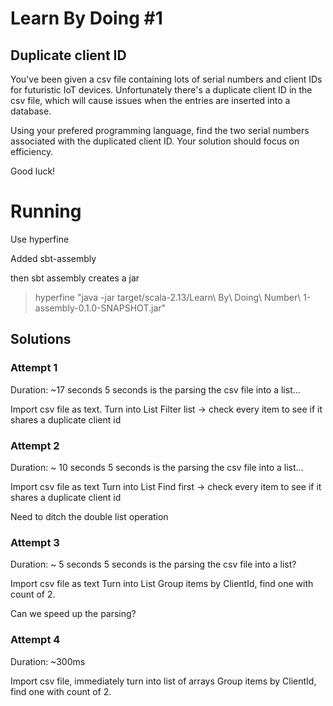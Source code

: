 # Learn By Doing #1
## Duplicate client ID
You've been given a csv file containing lots of serial numbers and client IDs for futuristic IoT devices.
Unfortunately there's a duplicate client ID in the csv file, which will cause issues when the entries are inserted into a database.

Using your prefered programming language, find the two serial numbers associated with the duplicated client ID.
Your solution should focus on efficiency.

Good luck!

# Running
Use hyperfine

Added sbt-assembly

then sbt assembly creates a jar

> hyperfine "java -jar target/scala-2.13/Learn\ By\ Doing\ Number\ 1-assembly-0.1.0-SNAPSHOT.jar"

## Solutions
### Attempt 1
Duration: ~17 seconds
5 seconds is the parsing the csv file into a list...

Import csv file as text. 
Turn into List
Filter list -> check every item to see if it shares a duplicate client id


### Attempt 2
Duration: ~ 10 seconds
5 seconds is the parsing the csv file into a list...

Import csv file as text
Turn into List
Find first -> check every item to see if it shares a duplicate client id

Need to ditch the double list operation

### Attempt 3
Duration: ~ 5 seconds
5 seconds is the parsing the csv file into a list?

Import csv file as text
Turn into List
Group items by ClientId, find one with count of 2.

Can we speed up the parsing?

### Attempt 4
Duration: ~300ms

Import csv file, immediately turn into list of arrays
Group items by ClientId, find one with count of 2.

